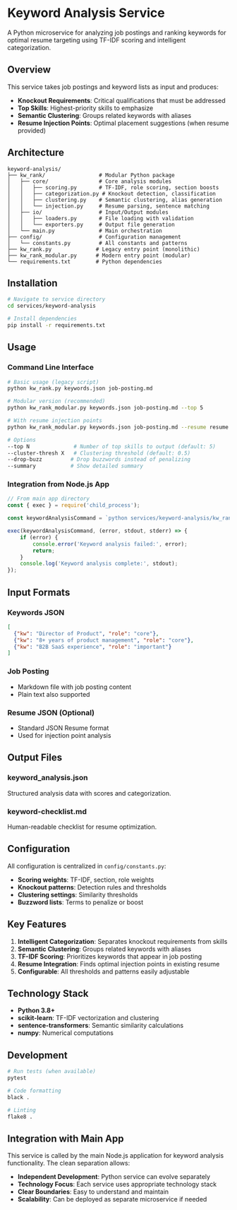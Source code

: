 # Keyword Analysis Service

A Python microservice for analyzing job postings and ranking keywords for optimal resume targeting using TF-IDF scoring and intelligent categorization.

## Overview

This service takes job postings and keyword lists as input and produces:
- **Knockout Requirements**: Critical qualifications that must be addressed
- **Top Skills**: Highest-priority skills to emphasize  
- **Semantic Clustering**: Groups related keywords with aliases
- **Resume Injection Points**: Optimal placement suggestions (when resume provided)

## Architecture

```
keyword-analysis/
├── kw_rank/                 # Modular Python package
│   ├── core/                # Core analysis modules
│   │   ├── scoring.py       # TF-IDF, role scoring, section boosts
│   │   ├── categorization.py # Knockout detection, classification
│   │   ├── clustering.py    # Semantic clustering, alias generation
│   │   └── injection.py     # Resume parsing, sentence matching
│   ├── io/                  # Input/Output modules
│   │   ├── loaders.py       # File loading with validation
│   │   └── exporters.py     # Output file generation
│   └── main.py              # Main orchestration
├── config/                  # Configuration management
│   └── constants.py         # All constants and patterns
├── kw_rank.py              # Legacy entry point (monolithic)
├── kw_rank_modular.py      # Modern entry point (modular)
└── requirements.txt        # Python dependencies
```

## Installation

```bash
# Navigate to service directory
cd services/keyword-analysis

# Install dependencies
pip install -r requirements.txt
```

## Usage

### Command Line Interface

```bash
# Basic usage (legacy script)
python kw_rank.py keywords.json job-posting.md

# Modular version (recommended)
python kw_rank_modular.py keywords.json job-posting.md --top 5

# With resume injection points
python kw_rank_modular.py keywords.json job-posting.md --resume resume.json

# Options
--top N              # Number of top skills to output (default: 5)
--cluster-thresh X   # Clustering threshold (default: 0.5)
--drop-buzz         # Drop buzzwords instead of penalizing
--summary           # Show detailed summary
```

### Integration from Node.js App

```javascript
// From main app directory
const { exec } = require('child_process');

const keywordAnalysisCommand = `python services/keyword-analysis/kw_rank_modular.py ${keywordsFile} ${jobFile} --top 5`;

exec(keywordAnalysisCommand, (error, stdout, stderr) => {
    if (error) {
        console.error('Keyword analysis failed:', error);
        return;
    }
    console.log('Keyword analysis complete:', stdout);
});
```

## Input Formats

### Keywords JSON
```json
[
  {"kw": "Director of Product", "role": "core"},
  {"kw": "8+ years of product management", "role": "core"},
  {"kw": "B2B SaaS experience", "role": "important"}
]
```

### Job Posting
- Markdown file with job posting content
- Plain text also supported

### Resume JSON (Optional)
- Standard JSON Resume format
- Used for injection point analysis

## Output Files

### keyword_analysis.json
Structured analysis data with scores and categorization.

### keyword-checklist.md  
Human-readable checklist for resume optimization.

## Configuration

All configuration is centralized in `config/constants.py`:
- **Scoring weights**: TF-IDF, section, role weights
- **Knockout patterns**: Detection rules and thresholds  
- **Clustering settings**: Similarity thresholds
- **Buzzword lists**: Terms to penalize or boost

## Key Features

1. **Intelligent Categorization**: Separates knockout requirements from skills
2. **Semantic Clustering**: Groups related keywords with aliases
3. **TF-IDF Scoring**: Prioritizes keywords that appear in job posting
4. **Resume Integration**: Finds optimal injection points in existing resume
5. **Configurable**: All thresholds and patterns easily adjustable

## Technology Stack

- **Python 3.8+**
- **scikit-learn**: TF-IDF vectorization and clustering
- **sentence-transformers**: Semantic similarity calculations  
- **numpy**: Numerical computations

## Development

```bash
# Run tests (when available)
pytest

# Code formatting
black .

# Linting  
flake8 .
```

## Integration with Main App

This service is called by the main Node.js application for keyword analysis functionality. The clean separation allows:

- **Independent Development**: Python service can evolve separately
- **Technology Focus**: Each service uses appropriate technology stack
- **Clear Boundaries**: Easy to understand and maintain
- **Scalability**: Can be deployed as separate microservice if needed